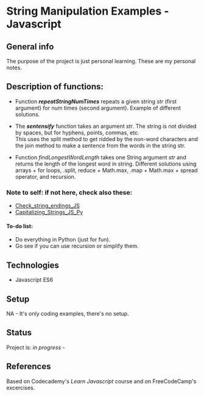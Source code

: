 # String Manipulation Examples - Javascript

## General info
The purpose of the project is just personal learning. These are my personal notes. 

## Description of functions: 

* Function **_repeatStringNumTimes_** repeats a given string _str_ (first argument) for num times (second argument). Example of different solutions.

* The **_sentensify_** function takes an argument _str_. The string is not divided by spaces, but for hyphens, points, commas, etc.  
This uses the split method to get ridded by the non-word characters and the join method to make a sentence from the words in the string str. 

* Function _findLongestWordLength_ takes one String argument _str_ and returns the length of the longest word in string. Different solutions using arrays + for loops, .split, reduce + Math.max, .map + Math.max + spread operator, and recursion.

### Note to self: if not here, check also these:
* [Check_string_endings_JS](https://github.com/candytale55/Check_string_endings_JS)
* [Capitalizing_Strings_JS_Py](https://github.com/candytale55/Capitalizing_Strings_JS_Py)



#### To-do list:
* Do everything in Python (just for fun).
* Go see if you can use recursion or simplify them. 

## Technologies
* Javascript ES6

## Setup
NA - It's only coding examples, there's no setup.

## Status
Project is: _in progress_ - 

## References
Based on Codecademy's _Learn Javascript_ course and on FreeCodeCamp's excercises.

